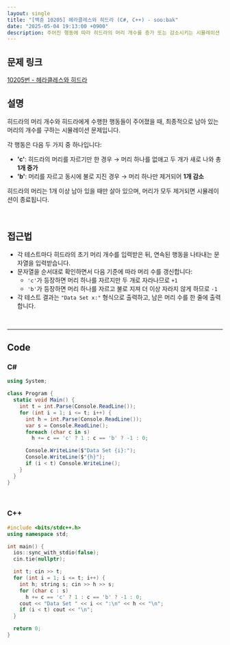 ```yaml
---
layout: single
title: "[백준 10205] 헤라클레스와 히드라 (C#, C++) - soo:bak"
date: "2025-05-04 19:13:00 +0900"
description: 주어진 행동에 따라 히드라의 머리 개수를 증가 또는 감소시키는 시뮬레이션 문제, 백준 10205번 헤라클레스와 히드라 문제의 C# 및 C++ 풀이 및 해설
---
```


## 문제 링크
[10205번 - 헤라클레스와 히드라](https://www.acmicpc.net/problem/10205)

## 설명

히드라의 머리 개수와 히드라에게 수행한 행동들이 주어졌을 때, 최종적으로 남아 있는 머리의 개수를 구하는 시뮬레이션 문제입니다.

각 행동은 다음 두 가지 중 하나입니다:

- **'c'**: 히드라의 머리를 자르기만 한 경우 → 머리 하나를 없애고 두 개가 새로 나와 총 **1개 증가**
- **'b'**: 머리를 자르고 동시에 불로 지진 경우 → 머리 하나만 제거되어 **1개 감소**

히드라의 머리는 1개 이상 남아 있을 때만 살아 있으며, 머리가 모두 제거되면 시뮬레이션이 종료됩니다.

<br>

## 접근법

- 각 테스트마다 히드라의 초기 머리 개수를 입력받은 뒤, 연속된 행동을 나타내는 문자열을 입력받습니다.
- 문자열을 순서대로 확인하면서 다음 기준에 따라 머리 수를 갱신합니다:
  - `'c'`가 등장하면 머리 하나를 자르지만 두 개로 자라나므로 `+1`
  - `'b'`가 등장하면 머리 하나를 자르고 불로 지져 더 이상 자라지 않게 하므로 `-1`
- 각 테스트 결과는 `"Data Set x:"` 형식으로 출력하고, 남은 머리 수를 한 줄에 출력합니다.

<br>

---

## Code

### C#

```csharp
using System;

class Program {
  static void Main() {
    int t = int.Parse(Console.ReadLine());
    for (int i = 1; i <= t; i++) {
      int h = int.Parse(Console.ReadLine());
      var s = Console.ReadLine();
      foreach (char c in s)
        h += c == 'c' ? 1 : c == 'b' ? -1 : 0;

      Console.WriteLine($"Data Set {i}:");
      Console.WriteLine($"{h}");
      if (i < t) Console.WriteLine();
    }
  }
}
```

<br>

### C++

```cpp
#include <bits/stdc++.h>
using namespace std;

int main() {
  ios::sync_with_stdio(false);
  cin.tie(nullptr);

  int t; cin >> t;
  for (int i = 1; i <= t; i++) {
    int h; string s; cin >> h >> s;
    for (char c : s)
      h += c == 'c' ? 1 : c == 'b' ? -1 : 0;
    cout << "Data Set " << i << ":\n" << h << "\n";
    if (i < t) cout << "\n";
  }

  return 0;
}
```
